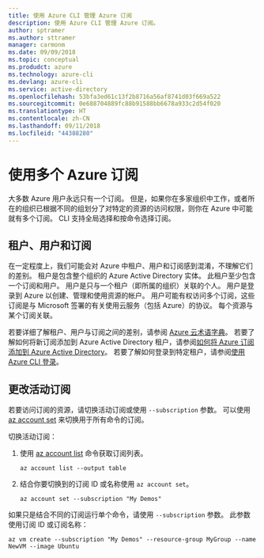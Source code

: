 ```yaml
---
title: 使用 Azure CLI 管理 Azure 订阅
description: 使用 Azure CLI 管理 Azure 订阅。
author: sptramer
ms.author: sttramer
manager: carmonm
ms.date: 09/09/2018
ms.topic: conceptual
ms.produdct: azure
ms.technology: azure-cli
ms.devlang: azure-cli
ms.service: active-directory
ms.openlocfilehash: 53bfa3ed61c13f2b8716a56af8741d03f669a522
ms.sourcegitcommit: 0e688704889fc88b91588bb6678a933c2d54f020
ms.translationtype: HT
ms.contentlocale: zh-CN
ms.lasthandoff: 09/11/2018
ms.locfileid: "44388280"
---
```

# <a name="use-multiple-azure-subscriptions"></a>使用多个 Azure 订阅

大多数 Azure 用户永远只有一个订阅。 但是，如果你在多家组织中工作，或者所在的组织已根据不同的组划分了对特定的资源的访问权限，则你在 Azure 中可能就有多个订阅。 CLI 支持全局选择和按命令选择订阅。

## <a name="tenants-users-and-subscriptions"></a>租户、用户和订阅

在一定程度上，我们可能会对 Azure 中租户、用户和订阅感到混淆，不理解它们的差别。 租户是包含整个组织的 Azure Active Directory 实体。 此租户至少包含一个订阅和用户。 用户是只与一个租户（即所属的组织）关联的个人。 用户是登录到 Azure 以创建、管理和使用资源的帐户。
用户可能有权访问多个订阅，这些订阅是与 Microsoft 签署的有关使用云服务（包括 Azure）的协议。 每个资源与某个订阅关联。

若要详细了解租户、用户与订阅之间的差别，请参阅 [Azure 云术语字典](/azure/azure-glossary-cloud-terminology)。  若要了解如何将新订阅添加到 Azure Active Directory 租户，请参阅[如何将 Azure 订阅添加到 Azure Active Directory](/azure/active-directory/active-directory-how-subscriptions-associated-directory)。
若要了解如何登录到特定租户，请参阅[使用 Azure CLI 登录](/cli/azure/authenticate-azure-cli)。

## <a name="change-the-active-subscription"></a>更改活动订阅 

若要访问订阅的资源，请切换活动订阅或使用 `--subscription` 参数。 可以使用 [az account set](/cli/azure/account#az-account-set) 来切换用于所有命令的订阅。

切换活动订阅：

1. 使用 [az account list](/cli/azure/account#az-account-list) 命令获取订阅列表。

    ```azurecli-interactive
    az account list --output table
    ```
2. 结合你要切换到的订阅 ID 或名称使用 `az account set`。

    ```azurecli-interactive
    az account set --subscription "My Demos"
    ```

如果只是结合不同的订阅运行单个命令，请使用 `--subscription` 参数。 此参数使用订阅 ID 或订阅名称：

```azurecli-interactive
az vm create --subscription "My Demos" --resource-group MyGroup --name NewVM --image Ubuntu
```
